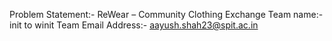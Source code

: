 Problem Statement:- ReWear – Community Clothing Exchange
Team name:- init to winit
Team Email Address:- aayush.shah23@spit.ac.in
